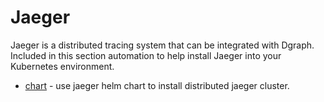 # Jaeger

Jaeger is a distributed tracing system that can be integrated with Dgraph.  Included in this section automation to help install Jaeger into your Kubernetes environment.

* [chart](chart/README.md) - use jaeger helm chart to install distributed jaeger cluster.
